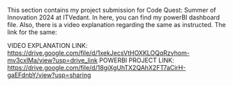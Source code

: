 This section contains my project submission for Code Quest: Summer of Innovation 2024 at ITVedant.
In here, you can find my powerBI dashboard file.
Also, there is a video explanation regarding the same as instructed. The link for the same:

VIDEO EXPLANATION LINK: https://drive.google.com/file/d/1xekJecsVtHOXKLOQqRzvhom-mv3cxlMa/view?usp=drive_link
POWERBI PROJECT LINK: https://drive.google.com/file/d/18giXgUhTX2QAhX2FT7aCirH-gaEFdnbY/view?usp=sharing
